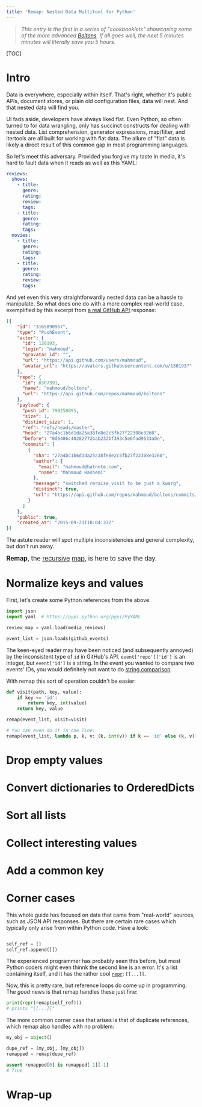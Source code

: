 ```yaml
---
title: 'Remap: Nested Data Multitool for Python'
---
```


> *This entry is the first in a series of "cookbooklets" showcasing
> some of the more advanced [Boltons][boltons]. If all goes well, the
> next 5 minutes minutes will literally save you 5 hours.*

[TOC]


[boltons]: https://boltons.readthedocs.org

# Intro

Data is everywhere, especially within itself. That's right, whether
it's public APIs, document stores, or plain old configuration files,
data will nest. And that nested data will find you.

UI fads aside, developers have always liked flat. Even Python, so
often turned to for data wrangling, only has succinct constructs for
dealing with nested data. List comprehension, generator expressions,
map/filter, and itertools are all built for working with flat
data. The allure of "flat" data is likely a direct result of this
common gap in most programming languages.

So let's meet this adversary. Provided you forgive my taste in media,
it's hard to fault data when it reads as well as this YAML:

```yaml
reviews:
  shows:
    - title:
      genre:
      rating:
      review:
      tags:
    - title:
      genre:
      rating:
      tags:
  movies:
    - title:
      genre:
      rating:
      tags:
    - title:
      genre:
      rating:
      review:
      tags:
```

And yet even this very straightforwardly nested data can be a hassle
to manipulate. So what does one do with a more complex real-world
case, exemplified by this excerpt from [a real GitHub API][events_api]
response:

[events_api]: https://api.github.com/users/mahmoud/events

```json
[{
    "id": "3165090957",
    "type": "PushEvent",
    "actor": {
      "id": 130193,
      "login": "mahmoud",
      "gravatar_id": "",
      "url": "https://api.github.com/users/mahmoud",
      "avatar_url": "https://avatars.githubusercontent.com/u/130193?"
    },
    "repo": {
      "id": 8307391,
      "name": "mahmoud/boltons",
      "url": "https://api.github.com/repos/mahmoud/boltons"
    },
    "payload": {
      "push_id": 799258895,
      "size": 1,
      "distinct_size": 1,
      "ref": "refs/heads/master",
      "head": "27a4bc1b6d1da25a38fe8e2c5fb27f22308e3260",
      "before": "0d6486c40282772bab232bf393c5e6fad9533a0e",
      "commits": [
        {
          "sha": "27a4bc1b6d1da25a38fe8e2c5fb27f22308e3260",
          "author": {
            "email": "mahmoud@hatnote.com",
            "name": "Mahmoud Hashemi"
          },
          "message": "switched reraise_visit to be just a kwarg",
          "distinct": true,
          "url": "https://api.github.com/repos/mahmoud/boltons/commits/27a4bc1b6d1da25a38fe8e2c5fb27f22308e3260"
        }
      ]
    },
    "public": true,
    "created_at": "2015-09-21T10:04:37Z"
}]
```

The astute reader will spot multiple inconsistencies and general complexity,
but don't run away.

<big>**Remap**, the [recursive][recursive] [map][map], is here to save the day.</big>

[recursive]: https://en.wikipedia.org/wiki/Recursion_(computer_science)
[map]: https://docs.python.org/2/library/functions.html#map

# Normalize keys and values

First, let's create some Python references from the above.

```python
import json
import yaml  # https://pypi.python.org/pypi/PyYAML

review_map = yaml.load(media_reviews)

event_list = json.loads(github_events)
```

The keen-eyed reader may have been noticed (and subsequently annoyed)
by the inconsistent type of `id` in GitHub's
API. `event['repo']['id']` is an integer, but `event['id']` is a
string. In the event you wanted to compare two events' IDs, you would
definitely not want to do [string comparison][string_cmp].

With remap this sort of operation couldn't be easier:

```python
def visit(path, key, value):
    if key == 'id':
        return key, int(value)
    return key, value

remap(event_list, visit=visit)

# You can even do it in one line:
remap(event_list, lambda p, k, v: (k, int(v)) if k == 'id' else (k, v))
```

[string_cmp]: https://en.wikipedia.org/wiki/Lexicographical_order

# Drop empty values

# Convert dictionaries to OrderedDicts

# Sort all lists

# Collect interesting values

# Add a common key

# Corner cases

This whole guide has focused on data that came from "real-world"
sources, such as JSON API responses. But there are certain rare cases
which typically only arise from within Python code. Have a look:

```python

self_ref = []
self_ref.append([])
```

The experienced programmer has probably seen this before, but most
Python coders might even thinnk the second line is an error. It's a
list containing itself, and it has the rather cool [`repr`][repr]:
`[[...]]`.

Now, this is pretty rare, but reference loops do come up in
programming. The *good* news is that remap handles these just fine:

```python
print(repr(remap(self_ref)))
# prints "[[...]]"
```

The more common corner case that arises is that of duplicate
references, which remap also handles with no problem:

```python
my_obj = object()

dupe_ref = (my_obj, [my_obj])
remapped = remap(dupe_ref)

assert remapped[0] is remapped[-1][-1]
# True
```

[repr]: https://docs.python.org/2/reference/datamodel.html#object.__repr__

# Wrap-up
